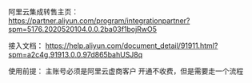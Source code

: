 阿里云集成转售主页：
https://partner.aliyun.com/program/integrationpartner?spm=5176.2020520104.0.0.2ba03f1bojRwO5


接入文档：
https://help.aliyun.com/document_detail/91911.html?spm=a2c4g.91913.0.0.97d865bahUSJ8q



使用前提：
主账号必须是阿里云虚商客户
开通不收费，但是需要走一个流程

